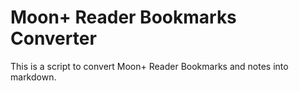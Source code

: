 # Moon+ Reader Bookmarks Converter

This is a script to convert Moon+ Reader Bookmarks and notes into markdown.

